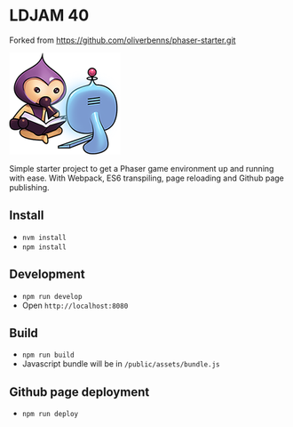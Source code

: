 # LDJAM 40

Forked from https://github.com/oliverbenns/phaser-starter.git

![Phaser avatar studying](./public/assets/img/study.png)

Simple starter project to get a Phaser game environment up and running with ease. With Webpack, ES6 transpiling, page reloading and Github page publishing.

## Install
- `nvm install`
- `npm install`

## Development
- `npm run develop`
- Open `http://localhost:8080`

## Build
- `npm run build`
- Javascript bundle will be in `/public/assets/bundle.js`

## Github page deployment
- `npm run deploy`
